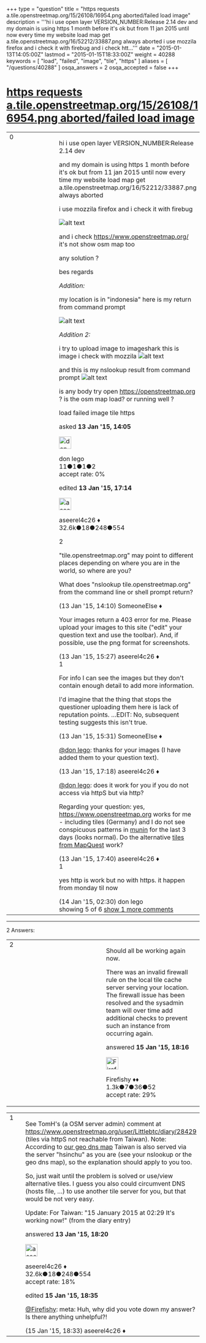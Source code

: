 +++
type = "question"
title = "https requests a.tile.openstreetmap.org/15/26108/16954.png aborted/failed load image"
description = '''hi i use open layer VERSION_NUMBER:Release 2.14 dev and my domain is using https 1 month before it&#x27;s ok  but from 11 jan 2015 until now  every time my website load map  get a.tile.openstreetmap.org/16/52212/33887.png always aborted  i use mozzila firefox and i check it with firebug   and i check htt...'''
date = "2015-01-13T14:05:00Z"
lastmod = "2015-01-15T18:33:00Z"
weight = 40288
keywords = [ "load", "failed", "image", "tile", "https" ]
aliases = [ "/questions/40288" ]
osqa_answers = 2
osqa_accepted = false
+++

<div class="headNormal">

# [https requests a.tile.openstreetmap.org/15/26108/16954.png aborted/failed load image](/questions/40288/https-requests-atileopenstreetmaporg152610816954png-abortedfailed-load-image)

</div>

<div id="main-body">

<div id="askform">

<table id="question-table" style="width:100%;">
<colgroup>
<col style="width: 50%" />
<col style="width: 50%" />
</colgroup>
<tbody>
<tr>
<td style="width: 30px; vertical-align: top"><div class="vote-buttons">
<span id="post-40288-upvote" class="ajax-command post-vote up" rel="nofollow" title="I like this post (click again to cancel)"> </span>
<div id="post-40288-score" class="post-score" title="current number of votes">
0
</div>
<span id="post-40288-downvote" class="ajax-command post-vote down" rel="nofollow" title="I dont like this post (click again to cancel)"> </span> <span id="favorite-mark" class="ajax-command favorite-mark" rel="nofollow" title="mark/unmark this question as favorite (click again to cancel)"> </span>
<div id="favorite-count" class="favorite-count">
&#10;</div>
</div></td>
<td><div id="item-right">
<div class="question-body">
<p>hi i use open layer VERSION_NUMBER:Release 2.14 dev</p>
<p>and my domain is using https 1 month before it's ok but from 11 jan 2015 until now every time my website load map get a.tile.openstreetmap.org/16/52212/33887.png always aborted</p>
<p>i use mozzila firefox and i check it with firebug</p>
<p><img src="https://lh6.googleusercontent.com/Io2WNctcgG6LHVr2zSBMt8UKRD-h4535Li_0L0GzNqBvPmMZip0kwOQE9pXsRm0oDGNnjA=s190" alt="alt text" /></p>
<p>and i check <a href="https://www.openstreetmap.org/">https://www.openstreetmap.org/</a> it's not show osm map too</p>
<p>any solution ?</p>
<p>bes regards</p>
<p><em>Addition:</em></p>
<p>my location is in "indonesia" here is my return from command prompt</p>
<p><img src="https://lh6.googleusercontent.com/j2iBeR-jYmWTe4Nir4QCtZ2McR_rCEHd1aU7f3t_al1cXGDapjLeCU-8BKWBVI5xJMhP=w1326-h552" alt="alt text" /></p>
<p><em>Addition 2:</em></p>
<p>i try to upload image to imageshark this is image i check with mozzila <img src="http://imagizer.imageshack.us/v2/800x282q90/538/asSEhA.png" alt="alt text" /></p>
<p>and this is my nslookup result from command prompt <img src="http://imagizer.imageshack.us/a/img913/3180/Z7eEHb.png" alt="alt text" /></p>
<p>is any body try open <a href="https://openstreetmap.org"></a><a href="https://openstreetmap.org">https://openstreetmap.org</a> ? is the osm map load? or running well ?</p>
</div>
<div id="question-tags" class="tags-container tags">
<span class="post-tag tag-link-load" rel="tag" title="see questions tagged &#39;load&#39;">load</span> <span class="post-tag tag-link-failed" rel="tag" title="see questions tagged &#39;failed&#39;">failed</span> <span class="post-tag tag-link-image" rel="tag" title="see questions tagged &#39;image&#39;">image</span> <span class="post-tag tag-link-tile" rel="tag" title="see questions tagged &#39;tile&#39;">tile</span> <span class="post-tag tag-link-https" rel="tag" title="see questions tagged &#39;https&#39;">https</span>
</div>
<div id="question-controls" class="post-controls">
&#10;</div>
<div class="post-update-info-container">
<div class="post-update-info post-update-info-user">
<p>asked <strong>13 Jan '15, 14:05</strong></p>
<img src="https://secure.gravatar.com/avatar/df4a78c6b8f133042cd20ae2297d9972?s=32&amp;d=identicon&amp;r=g" class="gravatar" width="32" height="32" alt="don%20lego&#39;s gravatar image" />
<p><span>don lego</span><br />
<span class="score" title="11 reputation points">11</span><span title="1 badges"><span class="badge1">●</span><span class="badgecount">1</span></span><span title="1 badges"><span class="silver">●</span><span class="badgecount">1</span></span><span title="2 badges"><span class="bronze">●</span><span class="badgecount">2</span></span><br />
<span class="accept_rate" title="Rate of the user&#39;s accepted answers">accept rate:</span> <span title="don lego has no accepted answers">0%</span></p>
</img>
</div>
<div class="post-update-info post-update-info-edited">
<p><span> edited <strong>13 Jan '15, 17:14</strong> </span></p>
<img src="https://secure.gravatar.com/avatar/66f0dc05b44574e3894be07b0b37cf37?s=32&amp;d=identicon&amp;r=g" class="gravatar" width="32" height="32" alt="aseerel4c26&#39;s gravatar image" />
<p><span>aseerel4c26 ♦</span><br />
<span class="score" title="32615 reputation points"><span>32.6k</span></span><span title="18 badges"><span class="badge1">●</span><span class="badgecount">18</span></span><span title="248 badges"><span class="silver">●</span><span class="badgecount">248</span></span><span title="554 badges"><span class="bronze">●</span><span class="badgecount">554</span></span></p>
</img>
</div>
</div>
<div id="comments-container-40288" class="comments-container">
<span id="40289"></span>
<div id="comment-40289" class="comment">
<div id="post-40289-score" class="comment-score">
2
</div>
<div class="comment-text">
<p>"tile.openstreetmap.org" may point to different places depending on where you are in the world, so where are you?</p>
<p>What does "nslookup tile.openstreetmap.org" from the command line or shell prompt return?</p>
</div>
<div id="comment-40289-info" class="comment-info">
<span class="comment-age">(13 Jan '15, 14:10)</span> <span class="comment-user userinfo">SomeoneElse ♦</span>
</div>
</div>
<span id="40293"></span>
<div id="comment-40293" class="comment">
<div id="post-40293-score" class="comment-score">
&#10;</div>
<div class="comment-text">
<p>Your images return a 403 error for me. Please upload your images to this site ("edit" your question text and use the toolbar). And, if possible, use the png format for screenshots.</p>
</div>
<div id="comment-40293-info" class="comment-info">
<span class="comment-age">(13 Jan '15, 15:27)</span> <span class="comment-user userinfo">aseerel4c26 ♦</span>
</div>
</div>
<span id="40294"></span>
<div id="comment-40294" class="comment">
<div id="post-40294-score" class="comment-score">
1
</div>
<div class="comment-text">
<p>For info I can see the images but they don't contain enough detail to add more information.</p>
<p>I'd imagine that the thing that stops the questioner uploading them here is lack of reputation points. …EDIT: No, subsequent testing suggests this isn't true.</p>
</div>
<div id="comment-40294-info" class="comment-info">
<span class="comment-age">(13 Jan '15, 15:31)</span> <span class="comment-user userinfo">SomeoneElse ♦</span>
</div>
</div>
<span id="40304"></span>
<div id="comment-40304" class="comment">
<div id="post-40304-score" class="comment-score">
&#10;</div>
<div class="comment-text">
<p><a href="https://help.openstreetmap.org/users/10318/don-lego">@don lego</a>: thanks for your images (I have added them to your question text).</p>
</div>
<div id="comment-40304-info" class="comment-info">
<span class="comment-age">(13 Jan '15, 17:18)</span> <span class="comment-user userinfo">aseerel4c26 ♦</span>
</div>
</div>
<span id="40305"></span>
<div id="comment-40305" class="comment not_top_scorer">
<div id="post-40305-score" class="comment-score">
&#10;</div>
<div class="comment-text">
<p><a href="https://help.openstreetmap.org/users/10318/don-lego"></a><a href="https://help.openstreetmap.org/users/10318/don-lego">@don lego</a>: does it work for you if you do not access via httpS but via http?</p>
<p>Regarding your question: yes, <a href="https://www.openstreetmap.org">https://www.openstreetmap.org</a> works for me - including tiles (Germany) and I do not see conspicuous patterns in <a href="http://munin.openstreetmap.org/openstreetmap/tile.openstreetmap/index.html">munin</a> for the last 3 days (looks normal). Do the alternative <a href="https://www.openstreetmap.org/#&amp;layers=Q">tiles from MapQuest</a> work?</p>
</div>
<div id="comment-40305-info" class="comment-info">
<span class="comment-age">(13 Jan '15, 17:40)</span> <span class="comment-user userinfo">aseerel4c26 ♦</span>
</div>
</div>
<span id="40319"></span>
<div id="comment-40319" class="comment">
<div id="post-40319-score" class="comment-score">
1
</div>
<div class="comment-text">
<p>yes http is work but no with https. it happen from monday til now</p>
</div>
<div id="comment-40319-info" class="comment-info">
<span class="comment-age">(14 Jan '15, 02:30)</span> <span class="comment-user userinfo">don lego</span>
</div>
</div>
</div>
<div id="comment-tools-40288" class="comment-tools">
<span class="comments-showing"> showing 5 of 6 </span> <a href="#" class="show-all-comments-link">show 1 more comments</a>
</div>
<div class="clear">
&#10;</div>
<div id="comment-40288-form-container" class="comment-form-container">
&#10;</div>
<div class="clear">
&#10;</div>
</div></td>
</tr>
</tbody>
</table>

------------------------------------------------------------------------

<div class="tabBar">

<span id="sort-top"></span>

<div class="headQuestions">

2 Answers:

</div>

</div>

<span id="40411"></span>

<div id="answer-container-40411" class="answer">

<table style="width:100%;">
<colgroup>
<col style="width: 50%" />
<col style="width: 50%" />
</colgroup>
<tbody>
<tr>
<td style="width: 30px; vertical-align: top"><div class="vote-buttons">
<span id="post-40411-upvote" class="ajax-command post-vote up" rel="nofollow" title="I like this post (click again to cancel)"> </span>
<div id="post-40411-score" class="post-score" title="current number of votes">
2
</div>
<span id="post-40411-downvote" class="ajax-command post-vote down" rel="nofollow" title="I dont like this post (click again to cancel)"> </span>
</div></td>
<td><div class="item-right">
<div class="answer-body">
<p>Should all be working again now.</p>
<p>There was an invalid firewall rule on the local tile cache server serving your location. The firewall issue has been resolved and the sysadmin team will over time add additional checks to prevent such an instance from occurring again.</p>
</div>
<div class="answer-controls post-controls">
&#10;</div>
<div class="post-update-info-container">
<div class="post-update-info post-update-info-user">
<p>answered <strong>15 Jan '15, 18:16</strong></p>
<img src="https://secure.gravatar.com/avatar/e79628d44a15e95c607f8c5007d0ccd2?s=32&amp;d=identicon&amp;r=g" class="gravatar" width="32" height="32" alt="Firefishy&#39;s gravatar image" />
<p><span>Firefishy ♦♦</span><br />
<span class="score" title="1296 reputation points"><span>1.3k</span></span><span title="7 badges"><span class="badge1">●</span><span class="badgecount">7</span></span><span title="36 badges"><span class="silver">●</span><span class="badgecount">36</span></span><span title="52 badges"><span class="bronze">●</span><span class="badgecount">52</span></span><br />
<span class="accept_rate" title="Rate of the user&#39;s accepted answers">accept rate:</span> <span title="Firefishy has 14 accepted answers">29%</span></p>
</img>
</div>
</div>
<div id="comments-container-40411" class="comments-container">
&#10;</div>
<div id="comment-tools-40411" class="comment-tools">
&#10;</div>
<div class="clear">
&#10;</div>
<div id="comment-40411-form-container" class="comment-form-container">
&#10;</div>
<div class="clear">
&#10;</div>
</div></td>
</tr>
</tbody>
</table>

</div>

<span id="40308"></span>

<div id="answer-container-40308" class="answer">

<table style="width:100%;">
<colgroup>
<col style="width: 50%" />
<col style="width: 50%" />
</colgroup>
<tbody>
<tr>
<td style="width: 30px; vertical-align: top"><div class="vote-buttons">
<span id="post-40308-upvote" class="ajax-command post-vote up" rel="nofollow" title="I like this post (click again to cancel)"> </span>
<div id="post-40308-score" class="post-score" title="current number of votes">
1
</div>
<span id="post-40308-downvote" class="ajax-command post-vote down" rel="nofollow" title="I dont like this post (click again to cancel)"> </span>
</div></td>
<td><div class="item-right">
<div class="answer-body">
<p>See TomH's (a OSM server admin) comment at <a href="https://www.openstreetmap.org/user/Littlebtc/diary/28429">https://www.openstreetmap.org/user/Littlebtc/diary/28429</a> (tiles via httpS not reachable from Taiwan). Note: According to <a href="http://dns.openstreetmap.org/tile.openstreetmap.org.html">our geo dns map</a> Taiwan is also served via the server "hsinchu" as you are (see your nslookup or the geo dns map), so the explanation should apply to you too.</p>
<p>So, just wait until the problem is solved or use/<span>view</span> alternative <span>tiles</span>. I guess you also could circumvent DNS (hosts file, …) to use another tile server for you, but that would be not very easy.</p>
<p>Update: For Taiwan: "15 January 2015 at 02:29 It's working now!" (from the diary entry)</p>
</div>
<div class="answer-controls post-controls">
&#10;</div>
<div class="post-update-info-container">
<div class="post-update-info post-update-info-user">
<p>answered <strong>13 Jan '15, 18:20</strong></p>
<img src="https://secure.gravatar.com/avatar/66f0dc05b44574e3894be07b0b37cf37?s=32&amp;d=identicon&amp;r=g" class="gravatar" width="32" height="32" alt="aseerel4c26&#39;s gravatar image" />
<p><span>aseerel4c26 ♦</span><br />
<span class="score" title="32615 reputation points"><span>32.6k</span></span><span title="18 badges"><span class="badge1">●</span><span class="badgecount">18</span></span><span title="248 badges"><span class="silver">●</span><span class="badgecount">248</span></span><span title="554 badges"><span class="bronze">●</span><span class="badgecount">554</span></span><br />
<span class="accept_rate" title="Rate of the user&#39;s accepted answers">accept rate:</span> <span title="aseerel4c26 has 169 accepted answers">18%</span></p>
</img>
</div>
<div class="post-update-info post-update-info-edited">
<p><span> edited <strong>15 Jan '15, 18:35</strong> </span></p>
</div>
</div>
<div id="comments-container-40308" class="comments-container">
<span id="40414"></span>
<div id="comment-40414" class="comment">
<div id="post-40414-score" class="comment-score">
&#10;</div>
<div class="comment-text">
<p><a href="https://help.openstreetmap.org/users/48/firefishy"></a><a href="https://help.openstreetmap.org/users/48/firefishy">@Firefishy</a>: meta: Huh, why did you vote down my answer? Is there anything unhelpful?!</p>
</div>
<div id="comment-40414-info" class="comment-info">
<span class="comment-age">(15 Jan '15, 18:33)</span> <span class="comment-user userinfo">aseerel4c26 ♦</span>
</div>
</div>
</div>
<div id="comment-tools-40308" class="comment-tools">
&#10;</div>
<div class="clear">
&#10;</div>
<div id="comment-40308-form-container" class="comment-form-container">
&#10;</div>
<div class="clear">
&#10;</div>
</div></td>
</tr>
</tbody>
</table>

</div>

<div class="paginator-container-left">

</div>

</div>

</div>

